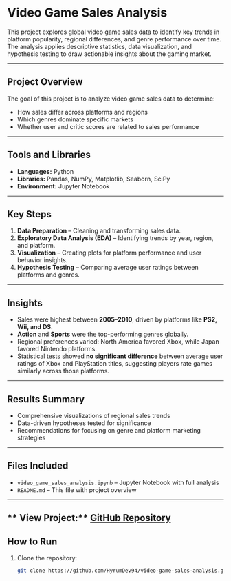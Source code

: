 # Video Game Sales Analysis 

This project explores global video game sales data to identify key trends in platform popularity, regional differences, and genre performance over time. The analysis applies descriptive statistics, data visualization, and hypothesis testing to draw actionable insights about the gaming market.

---

## Project Overview

The goal of this project is to analyze video game sales data to determine:
- How sales differ across platforms and regions  
- Which genres dominate specific markets  
- Whether user and critic scores are related to sales performance  

---

## Tools and Libraries

- **Languages:** Python  
- **Libraries:** Pandas, NumPy, Matplotlib, Seaborn, SciPy  
- **Environment:** Jupyter Notebook  

---

## Key Steps

1. **Data Preparation** – Cleaning and transforming sales data.  
2. **Exploratory Data Analysis (EDA)** – Identifying trends by year, region, and platform.  
3. **Visualization** – Creating plots for platform performance and user behavior insights.  
4. **Hypothesis Testing** – Comparing average user ratings between platforms and genres.  

---

## Insights

- Sales were highest between **2005–2010**, driven by platforms like **PS2, Wii, and DS**.  
- **Action** and **Sports** were the top-performing genres globally.  
- Regional preferences varied: North America favored Xbox, while Japan favored Nintendo platforms.  
- Statistical tests showed **no significant difference** between average user ratings of Xbox and PlayStation titles, suggesting players rate games similarly across those platforms.  

---

## Results Summary

- Comprehensive visualizations of regional sales trends  
- Data-driven hypotheses tested for significance  
- Recommendations for focusing on genre and platform marketing strategies  

---

## Files Included

- `video_game_sales_analysis.ipynb` – Jupyter Notebook with full analysis  
- `README.md` – This file with project overview  

---

## ** View Project:** [GitHub Repository](https://github.com/HyrumDev94/video-game-sales-analysis)


## How to Run

1. Clone the repository:  
   ```bash
   git clone https://github.com/HyrumDev94/video-game-sales-analysis.git
